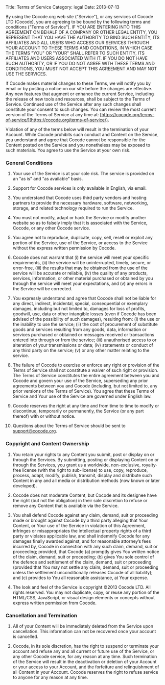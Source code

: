 Title: Terms of Service
Category: legal
Date: 2013-07-13

By using the Cocode.org web site ("Service"), or any services of Cocode LTD
(Cocode), you are agreeing to be bound by the following terms and conditions
("Terms of Service"). IF YOU ARE ENTERING INTO THIS AGREEMENT ON BEHALF OF A
COMPANY OR OTHER LEGAL ENTITY, YOU REPRESENT THAT YOU HAVE THE AUTHORITY TO
BIND SUCH ENTITY, ITS AFFILIATES AND ALL USERS WHO ACCESS OUR SERVICES THROUGH
YOUR ACCOUNT TO THESE TERMS AND CONDITIONS, IN WHICH CASE THE TERMS "YOU" OR
"YOUR" SHALL REFER TO SUCH ENTITY, ITS AFFILIATES AND USERS ASSOCIATED WITH IT.
IF YOU DO NOT HAVE SUCH AUTHORITY, OR IF YOU DO NOT AGREE WITH THESE TERMS AND
CONDITIONS, YOU MUST NOT ACCEPT THIS AGREEMENT AND MAY NOT USE THE SERVICES.

If Cocode makes material changes to these Terms, we will notify you by email
or by posting a notice on our site before the changes are effective. Any new
features that augment or enhance the current Service, including the release
of new tools and resources, shall be subject to the Terms of Service.
Continued use of the Service after any such changes shall constitute your
consent to such changes. You can review the most current version of the Terms
of Service at any time at:
[https://cocode.org/terms-of-service/](https://cocode.org/terms-of-service/).

Violation of any of the terms below will result in the termination of your
Account. While Cocode prohibits such conduct and Content on the Service, you
understand and agree that Cocode cannot be responsible for the Content posted
on the Service and you nonetheless may be exposed to such materials. You agree
to use the Service at your own risk.

### General Conditions

1. Your use of the Service is at your sole risk. The service is provided on
   an "as is" and "as available" basis.

2. Support for Cocode services is only available in English, via email.

3. You understand that Cocode uses third party vendors and hosting partners
   to provide the necessary hardware, software, networking, storage, and
   related technology required to run the Service.

4. You must not modify, adapt or hack the Service or modify another website
   so as to falsely imply that it is associated with the Service, Cocode, or
   any other Cocode service.

5. You agree not to reproduce, duplicate, copy, sell, resell or exploit any
   portion of the Service, use of the Service, or access to the Service
   without the express written permission by Cocode.

6. Cocode does not warrant that (i) the service will meet your specific
   requirements, (ii) the service will be uninterrupted, timely, secure,
   or error-free, (iii) the results that may be obtained from the use of the
   service will be accurate or reliable, (iv) the quality of any products,
   services, information, or other material purchased or obtained by you
   through the service will meet your expectations, and (v) any errors in the
   Service will be corrected.

7. You expressly understand and agree that Cocode shall not be liable for any
   direct, indirect, incidental, special, consequential or exemplary damages,
   including but not limited to, damages for loss of profits, goodwill, use,
   data or other intangible losses (even if Cocode has been advised of the
   possibility of such damages), resulting from: (i) the use or the inability
   to use the service; (ii) the cost of procurement of substitute goods and
   services resulting from any goods, data, information or services purchased
   or obtained or messages received or transactions entered into through or
   from the service; (iii) unauthorised access to or alteration of your
   transmissions or data; (iv) statements or conduct of any third party on
   the service; (v) or any other matter relating to the service.

8. The failure of Cocode to exercise or enforce any right or provision of
   the Terms of Service shall not constitute a waiver of such right or
   provision. The Terms of Service constitutes the entire agreement between
   you and Cocode and govern your use of the Service, superseding any prior
   agreements between you and Cocode (including, but not limited to, any prior
   versions of the Terms of Service). You agree that these Terms of Service
   and Your use of the Service are governed under English law.

9. Cocode reserves the right at any time and from time to time to modify or
   discontinue, temporarily or permanently, the Service (or any part thereof)
   with or without notice.

10. Questions about the Terms of Service should be sent to
    [support@cocode.org](mailto:support@cocode.org).

### Copyright and Content Ownership

1. You retain your rights to any Content you submit, post or display on or
   through the Services. By submitting, posting or displaying Content on or
   through the Services, you grant us a worldwide, non-exclusive,
   royalty-free license (with the right to sub-license) to use, copy,
   reproduce, process, adapt, modify, publish, transmit, display and
   distribute such Content in any and all media or distribution methods
   (now known or later developed).

2. Cocode does not moderate Content, but Cocode and its designee have the
   right (but not the obligation) in their sole discretion to refuse or
   remove any Content that is available via the Service.

3. You shall defend Cocode against any claim, demand, suit or proceeding
   made or brought against Cocode by a third party alleging that Your Content,
   or Your use of the Service in violation of this Agreement, infringes or
   misappropriates the intellectual property rights of a third party or
   violates applicable law, and shall indemnify Cocode for any damages
   finally awarded against, and for reasonable attorney’s fees incurred by,
   Cocode in connection with any such claim, demand, suit or proceeding;
   provided, that Cocode (a) promptly gives You written notice of the claim,
   demand, suit or proceeding; (b) gives You sole control of the defence and
   settlement of the claim, demand, suit or proceeding (provided that You may
   not settle any claim, demand, suit or proceeding unless the settlement
   unconditionally releases Cocode of all liability); and (c) provides to You
   all reasonable assistance, at Your expense.

4. The look and feel of the Service is copyright ©2013 Cocode LTD. All rights
   reserved. You may not duplicate, copy, or reuse any portion of the
   HTML/CSS, JavaScript, or visual design elements or concepts without
   express written permission from Cocode.

### Cancellation and Termination

1. All of your Content will be immediately deleted from the Service upon
   cancellation. This information can not be recovered once your account is
   cancelled.

2. Cocode, in its sole discretion, has the right to suspend or terminate your
   account and refuse any and all current or future use of the Service, or
   any other Cocode service, for any reason at any time. Such termination of
   the Service will result in the deactivation or deletion of your Account or
   your access to your Account, and the forfeiture and relinquishment of all
   Content in your Account. Cocode reserves the right to refuse service to
   anyone for any reason at any time.

